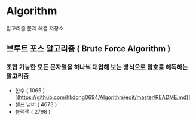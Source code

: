 # Algorithm
알고리즘 문제 해결 저장소

## 브루트 포스 알고리즘 ( Brute Force Algorithm )
### 조합 가능한 모든 문자열을 하나씩 대입해 보는 방식으로 암호를 해독하는 알고리즘
- 한수 ( 1065 ) [(https://github.com/hkdong0694/Algorithm/edit/master/README.md)]
- 셀프 넘버 ( 4673 ) 
- 블랙잭 ( 2798 )
